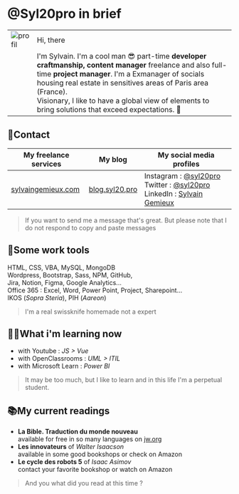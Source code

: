 # @Syl20pro in brief

|                                                                      |                                                                                                                                                                                                                                                                                                                                            |
| -------------------------------------------------------------------- | ------------------------------------------------------------------------------------------------------------------------------------------------------------------------------------------------------------------------------------------------------------------------------------------------------------------------------------------ |
| ![profil](https://avatars.githubusercontent.com/u/44305327?s=60&v=4) | Hi, there                                                                                                                                                                                                                                                                                                                                  |
|                                                                      | I'm Sylvain. I'm a cool man 😎 part-time **developer craftmanship, content manager** freelance and also full-time **project manager**. I'm a Exmanager of socials housing real estate in sensitives areas of Paris area (France). <br> Visionary, I like to have a global view of elements to bring solutions that exceed expectations. 🚀 |

## 📱Contact

| My freelance services                            |                 My blog                  | My social media profiles                                                                                                                                                                    |
| ------------------------------------------------ | :--------------------------------------: | ------------------------------------------------------------------------------------------------------------------------------------------------------------------------------------------- |
| [sylvaingemieux.com](https://sylvaingemieux.com) | [blog.syl20.pro](https://blog.syl20.pro) | Instagram : [@syl20pro](https://www.instagram.com/syl20pro/) Twitter : [@syl20pro](https://twitter.com/syl20pro) LinkedIn : [Sylvain Gemieux](https://www.linkedin.com/in/sylvain-gemieux/) |

> If you want to send me a message that's great. But please note that I do not respond to copy and paste messages

## 🧰Some work tools

HTML, CSS, VBA, MySQL, MongoDB  
Wordpress, Bootstrap, Sass, NPM, GitHub,  
Jira, Notion, Figma, Google Analytics...  
Office 365 : Excel, Word, Power Point, Project, Sharepoint...  
IKOS (_Sopra Steria_), PIH (_Aareon_)

> I'm a real swissknife homemade not a expert

## 👨‍🎓What i'm learning now

- with Youtube : _JS > Vue_
- with OpenClassrooms : _UML > ITIL_
- with Microsoft Learn : _Power BI_

> It may be too much, but I like to learn and in this life I'm a perpetual student.

## 📚My current readings

- **La Bible. Traduction du monde nouveau**  
  available for free in so many languages on [jw.org](https://jw.org)
- **Les innovateurs** of _Walter Isaacson_  
  available in some good bookshops or check on Amazon
- **Le cycle des robots 5** of _Isaac Asimov_  
  contact your favorite bookshop or watch on Amazon

> And you what did you read at this time ?
